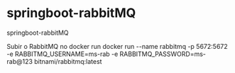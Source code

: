 # springboot-rabbitMQ
springboot-rabbitMQ

Subir o RabbitMQ no docker run
docker run --name rabbitmq -p 5672:5672 -e RABBITMQ_USERNAME=ms-rab -e RABBITMQ_PASSWORD=ms-rab@123 bitnami/rabbitmq:latest
